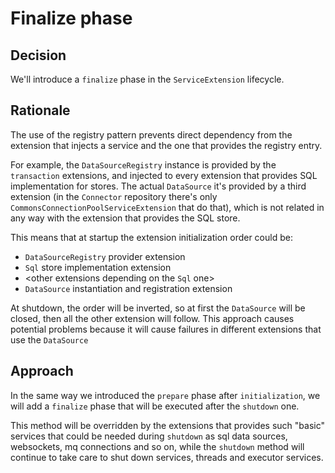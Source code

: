 # Finalize phase

## Decision

We'll introduce a `finalize` phase in the `ServiceExtension` lifecycle.

## Rationale

The use of the registry pattern prevents direct dependency from the extension that injects a service and the one that
provides the registry entry.

For example, the `DataSourceRegistry` instance is provided by the `transaction` extensions, and injected to every extension
that provides SQL implementation for stores.
The actual `DataSource` it's provided by a third extension (in the `Connector` repository there's only `CommonsConnectionPoolServiceExtension`
that do that), which is not related in any way with the extension that provides the SQL store.

This means that at startup the extension initialization order could be:
- `DataSourceRegistry` provider extension
- `Sql` store implementation extension
- <other extensions depending on the `Sql` one>
- `DataSource` instantiation and registration extension

At shutdown, the order will be inverted, so at first the `DataSource` will be closed, then all the other extension will
follow.
This approach causes potential problems because it will cause failures in different extensions that use the `DataSource`

## Approach

In the same way we introduced the `prepare` phase after `initialization`, we will add a `finalize` phase that will be
executed after the `shutdown` one.

This method will be overridden by the extensions that provides such "basic" services that could be needed during `shutdown`
as sql data sources, websockets, mq connections and so on, while the `shutdown` method will continue to take care to shut
down services, threads and executor services.
